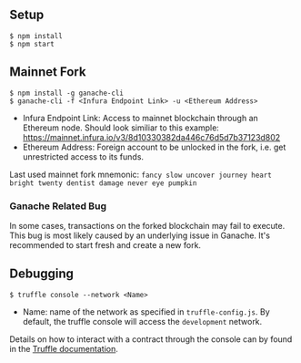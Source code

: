 ## Setup
```
$ npm install
$ npm start
```

## Mainnet Fork
```
$ npm install -g ganache-cli
$ ganache-cli -f <Infura Endpoint Link> -u <Ethereum Address>
```
* Infura Endpoint Link: Access to mainnet blockchain through an Ethereum node. Should look similiar to this example:
https://mainnet.infura.io/v3/8d10330382da446c76d5d7b37123d802
* Ethereum Address: Foreign account to be unlocked in the fork, i.e. get unrestricted access to its funds.

Last used mainnet fork mnemonic: `fancy slow uncover journey heart bright twenty dentist damage never eye pumpkin`

### Ganache Related Bug
In some cases, transactions on the forked blockchain may fail to execute. This bug is most likely caused by an underlying issue in Ganache. It's recommended to start fresh and create a new fork.

## Debugging
```
$ truffle console --network <Name>
```
* Name: name of the network as specified in `truffle-config.js`. By default, the truffle console will access the `development` network.

Details on how to interact with a contract through the console can by found in the [Truffle documentation](https://www.trufflesuite.com/docs/truffle/reference/contract-abstractions#contract-abstractions).